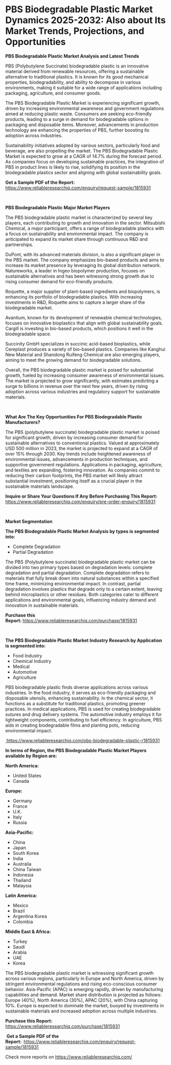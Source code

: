 <p><h1>PBS Biodegradable Plastic Market Dynamics 2025-2032: Also about Its Market Trends, Projections, and Opportunities</h1></p><p><strong>PBS Biodegradable Plastic Market Analysis and Latest Trends</strong></p>
<p><p>PBS (Polybutylene Succinate) biodegradable plastic is an innovative material derived from renewable resources, offering a sustainable alternative to traditional plastics. It is known for its good mechanical properties, biodegradability, and ability to decompose in various environments, making it suitable for a wide range of applications including packaging, agriculture, and consumer goods. </p><p>The PBS Biodegradable Plastic Market is experiencing significant growth, driven by increasing environmental awareness and government regulations aimed at reducing plastic waste. Consumers are seeking eco-friendly products, leading to a surge in demand for biodegradable options in packaging and disposable items. Moreover, advancements in production technology are enhancing the properties of PBS, further boosting its adoption across industries.</p><p>Sustainability initiatives adopted by various sectors, particularly food and beverage, are also propelling the market. The PBS Biodegradable Plastic Market is expected to grow at a CAGR of 14.7% during the forecast period. As companies focus on developing sustainable practices, the integration of PBS in product lines is likely to rise, solidifying its position in the biodegradable plastics sector and aligning with global sustainability goals.</p></p>
<p><strong>Get a Sample PDF of the Report:&nbsp;</strong> <a href="https://www.reliableresearchiq.com/enquiry/request-sample/1815931?utm_campaign=1144&utm_medium=2&utm_source=Github&utm_content=ia&utm_term=30012025&utm_id=pbs-biodegradable-plastic">https://www.reliableresearchiq.com/enquiry/request-sample/1815931</a></p>
<p>&nbsp;</p>
<p><strong>PBS Biodegradable Plastic Major Market Players</strong></p>
<p><p>The PBS biodegradable plastic market is characterized by several key players, each contributing to growth and innovation in the sector. Mitsubishi Chemical, a major participant, offers a range of biodegradable plastics with a focus on sustainability and environmental impact. The company is anticipated to expand its market share through continuous R&D and partnerships.</p><p>DuPont, with its advanced materials division, is also a significant player in the PBS market. The company emphasizes bio-based products and aims to increase its market presence by leveraging its global distribution network. Natureworks, a leader in Ingeo biopolymer production, focuses on sustainable alternatives and has been witnessing strong growth due to rising consumer demand for eco-friendly products.</p><p>Roquette, a major supplier of plant-based ingredients and biopolymers, is enhancing its portfolio of biodegradable plastics. With increasing investments in R&D, Roquette aims to capture a larger share of the biodegradable market.</p><p>Avantium, known for its development of renewable chemical technologies, focuses on innovative bioplastics that align with global sustainability goals. Cargill is investing in bio-based products, which positions it well in the biodegradable space.</p><p>Succinity GmbH specializes in succinic acid-based bioplastics, while Cereplast produces a variety of bio-based plastics. Companies like Kanghui New Material and Shandong Ruifeng Chemical are also emerging players, aiming to meet the growing demand for biodegradable solutions.</p><p>Overall, the PBS biodegradable plastic market is poised for substantial growth, fueled by increasing consumer awareness of environmental issues. The market is projected to grow significantly, with estimates predicting a surge to billions in revenue over the next few years, driven by rising adoption across various industries and regulatory support for sustainable materials.</p></p>
<p>&nbsp;</p>
<p><strong>What Are The Key Opportunities For PBS Biodegradable Plastic Manufacturers?</strong></p>
<p><p>The PBS (polybutylene succinate) biodegradable plastic market is poised for significant growth, driven by increasing consumer demand for sustainable alternatives to conventional plastics. Valued at approximately USD 500 million in 2023, the market is projected to expand at a CAGR of over 15% through 2030. Key trends include heightened awareness of environmental issues, advancements in production techniques, and supportive government regulations. Applications in packaging, agriculture, and textiles are expanding, fostering innovation. As companies commit to reducing their carbon footprints, the PBS market will likely attract substantial investment, positioning itself as a crucial player in the sustainable materials landscape.</p></p>
<p><strong>Inquire or Share Your Questions If Any Before Purchasing This Report:</strong> <a href="https://www.reliableresearchiq.com/enquiry/pre-order-enquiry/1815931?utm_campaign=1144&utm_medium=2&utm_source=Github&utm_content=ia&utm_term=30012025&utm_id=pbs-biodegradable-plastic">https://www.reliableresearchiq.com/enquiry/pre-order-enquiry/1815931</a></p>
<p>&nbsp;</p>
<p><strong>Market Segmentation</strong></p>
<p><strong>The PBS Biodegradable Plastic Market Analysis by types is segmented into:</strong></p>
<p><ul><li>Complete Degradation</li><li>Partial Degradation</li></ul></p>
<p><p>The PBS (Polybutylene succinate) biodegradable plastic market can be divided into two primary types based on degradation levels: complete degradation and partial degradation. Complete degradation refers to materials that fully break down into natural substances within a specified time frame, minimizing environmental impact. In contrast, partial degradation involves plastics that degrade only to a certain extent, leaving behind microplastics or other residues. Both categories cater to different applications and environmental goals, influencing industry demand and innovation in sustainable materials.</p></p>
<p><strong>Purchase this Report:&nbsp;</strong><a href="https://www.reliableresearchiq.com/purchase/1815931?utm_campaign=1144&utm_medium=2&utm_source=Github&utm_content=ia&utm_term=30012025&utm_id=pbs-biodegradable-plastic">https://www.reliableresearchiq.com/purchase/1815931</a></p>
<p>&nbsp;</p>
<p><strong>The PBS Biodegradable Plastic Market Industry Research by Application is segmented into:</strong></p>
<p><ul><li>Food Industry</li><li>Chemical Industry</li><li>Medical</li><li>Automotive</li><li>Agriculture</li></ul></p>
<p><p>PBS biodegradable plastic finds diverse applications across various industries. In the food industry, it serves as eco-friendly packaging and disposable utensils, enhancing sustainability. In the chemical sector, it functions as a substitute for traditional plastics, promoting greener practices. In medical applications, PBS is used for creating biodegradable sutures and drug delivery systems. The automotive industry employs it for lightweight components, contributing to fuel efficiency. In agriculture, PBS aids in creating biodegradable films and planting pots, reducing environmental impact.</p></p>
<p><a href="https://www.reliableresearchiq.com/pbs-biodegradable-plastic-r1815931?utm_campaign=1144&utm_medium=2&utm_source=Github&utm_content=ia&utm_term=30012025&utm_id=pbs-biodegradable-plastic">&nbsp;https://www.reliableresearchiq.com/pbs-biodegradable-plastic-r1815931</a></p>
<p><strong>In terms of Region, the PBS Biodegradable Plastic Market Players available by Region are:</strong></p>
<p>
    <p> <strong> North America: </strong>
        <ul>
            <li>United States</li>
            <li>Canada</li>
        </ul>
        </p> 
    <p> <strong> Europe: </strong>
        <ul>
            <li>Germany</li>
            <li>France</li>
            <li>U.K.</li>
            <li>Italy</li>
            <li>Russia</li>
        </ul>
        </p> 
    <p> <strong> Asia-Pacific: </strong>
        <ul>
            <li>China</li>
            <li>Japan</li>
            <li>South Korea</li>
            <li>India</li>
            <li>Australia</li>
            <li>China Taiwan</li>
            <li>Indonesia</li>
            <li>Thailand</li>
            <li>Malaysia</li>
        </ul>
        </p> 
    <p> <strong> Latin America: </strong>
        <ul>
            <li>Mexico</li>
            <li>Brazil</li>
            <li>Argentina Korea</li>
            <li>Colombia</li>
        </ul>
        </p> 
    <p> <strong> Middle East & Africa: </strong>
        <ul>
            <li>Turkey</li>
            <li>Saudi</li>
            <li>Arabia</li>
            <li>UAE</li>
            <li>Korea</li>
        </ul>
    </p>
    </p>
<p><p>The PBS biodegradable plastic market is witnessing significant growth across various regions, particularly in Europe and North America, driven by stringent environmental regulations and rising eco-conscious consumer behavior. Asia-Pacific (APAC) is emerging rapidly, driven by manufacturing capabilities and demand. Market share distribution is projected as follows: Europe (40%), North America (30%), APAC (20%), with China capturing 10%. Europe is expected to dominate the market, buoyed by investments in sustainable materials and increased adoption across multiple industries.</p></p>
<p><strong>Purchase this Report: </strong><a href="https://www.reliableresearchiq.com/purchase/1815931?utm_campaign=1144&utm_medium=2&utm_source=Github&utm_content=ia&utm_term=30012025&utm_id=pbs-biodegradable-plastic">https://www.reliableresearchiq.com/purchase/1815931</a></p>
<p>&nbsp;<strong>Get a Sample PDF of the Report:&nbsp;&nbsp;</strong><a href="https://www.reliableresearchiq.com/enquiry/request-sample/1815931?utm_campaign=1144&utm_medium=2&utm_source=Github&utm_content=ia&utm_term=30012025&utm_id=pbs-biodegradable-plastic">https://www.reliableresearchiq.com/enquiry/request-sample/1815931</a></p>
<p><strong></strong></p>
<p>Check more reports on <a href="https://www.reliableresearchiq.com/?utm_campaign=1144&utm_medium=2&utm_source=Github&utm_content=ia&utm_term=30012025&utm_id=pbs-biodegradable-plastic">https://www.reliableresearchiq.com/</a></p>